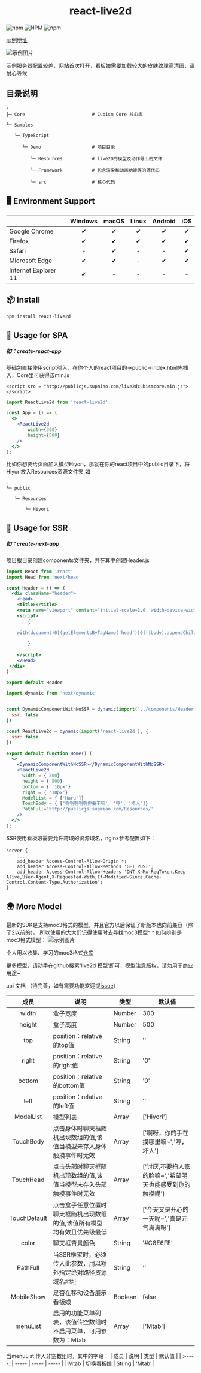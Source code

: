 <h1 align="center">react-live2d</h1>

![npm](https://img.shields.io/npm/dt/react-live2d)
![NPM](https://img.shields.io/npm/l/react-live2d)
![npm](https://img.shields.io/npm/v/react-live2d)


[示例地址](http://test2.supmiao.com)

![示例图片](img/example.png)

示例服务器配置较差，网站首次打开，看板娘需要加载较大的皮肤纹理高清图，请耐心等候


## 目录说明

```
·
├─ Core                         # Cubism Core 核心库

└─ Samples                      

   └─ TypeScript

      └─ Demo                   # 项目目录

         └─ Resources           # live2D的模型及动作导出的文件

         └─ Framework           # 包含渲染和动画功能等的源代码

         └─ src                 # 核心代码
```

## 🖥 Environment Support
|  | Windows | macOS | Linux | Android | iOS |
| ----- | :-----: | :-----: | :-----: | :-----: | :-----: |
| Google Chrome | ✔ | ✔ | ✔ | ✔ | ✔ |
| Firefox | ✔ | ✔ | ✔ | ✔ | ✔ |
| Safari | - | ✔ | - | - | ✔ |
| Microsoft Edge | ✔ | ✔ | - | ✔ | ✔ |
| Internet Explorer 11 | ✔ | - | - | - | - |

## 📦 Install

```bash
npm install react-live2d
```


## 🔨 Usage for SPA
#####  如：create-react-app


基础包直接使用script引入，在你个人的react项目的->public->index.html先插入，Core里可获得该min.js
```
<script src = "http://publicjs.supmiao.com/live2dcubismcore.min.js"></script>
```

```jsx
import ReactLive2d from 'react-live2d';

const App = () => (
  <>
    <ReactLive2d
        width={300}
        height={500}
    />
  </>
);
```

比如你想要给页面加入模型Hiyori，那就在你的react项目中的public目录下，将Hiyori放入Resources资源文件夹,如

```
·
└─ public                     

   └─ Resources

       └─ Hiyori
```


## 🔨 Usage for SSR
#####  如：create-next-app

项目根目录创建components文件夹，并在其中创建Header.js
```jsx
import React from 'react'
import Head from 'next/head'

const Header = () => (
  <div className="header">
    <Head>
    <title></title>
    <meta name="viewport" content="initial-scale=1.0, width=device-width" />
    <script>
        {
        `             
    with(document)0[(getElementsByTagName('head')[0]||body).appendChild(createElement('script')).src='http://publicjs.supmiao.com/live2dcubismcore.min.js'];
    `
        }
    
    </script>
    </Head>
 </div>
)

export default Header
```

```jsx
import dynamic from 'next/dynamic'


const DynamicComponentWithNoSSR = dynamic(import('../components/Header'), {
  ssr: false
})

const ReactLive2d = dynamic(import('react-live2d'), {
  ssr: false
})

export default function Home() (
  <>
    <DynamicComponentWithNoSSR></DynamicComponentWithNoSSR>
    <ReactLive2d
      width = { 300}
      height = { 500}
      bottom = { '10px'}
      right = { '10px'}
      ModelList = { ['Haru']}
      TouchBody = { ['啊啊啊啊啊你要干嘛', '哼', '坏人']}
      PathFull='http://publicjs.supmiao.com/Resources/'
    />
  </>
);
```

SSR使用看板娘需要允许跨域的资源域名，nginx参考配置如下：
```
server {　　 
    ....
    add_header Access-Control-Allow-Origin *;
    add_header Access-Control-Allow-Methods 'GET,POST';
    add_header Access-Control-Allow-Headers 'DNT,X-Mx-ReqToken,Keep-Alive,User-Agent,X-Requested-With,If-Modified-Since,Cache-Control,Content-Type,Authorization';  
}
```

## 🌍 More Model
最新的SDK是支持moc3格式的模型，并且官方以后保证了新版本也向前兼容（除了2以前的）。
所以使用的大大们记得使用时去寻找moc3模型^ ^
如何辨别是moc3格式模型：
![示例图片](img/model.png)

个人用以收集、学习的moc3格式[仓库](https://github.com/chendishen/live2d-model)

更多模型，请动手在github搜索'live2d 模型'即可，模型注意版权，请勿用于商业用途~

api 文档 （待完善，如有需要功能欢迎提[issue](https://github.com/chendishen/Live2DBase/issues)）

| 成员 | 说明 | 类型 | 默认值 |
| :-----: | ----- | ----- | ----- |
| width | 盒子宽度 | Number | 300 |
| height | 盒子高度 | Number | 500 |
| top | position：relative的top值 | String | '' |
| right | position：relative的right值 | String | '0' |
| bottom | position：relative的bottom值 | String | '0' |
| left | position：relative的left值 | String | '' |
| ModelList | 模型列表 | Array<String> | ['Hiyori'] |
| TouchBody | 点击身体时聊天框随机出现数组的值,该值当模型未存入身体触摸事件时无效 | Array<String> | ['啊呀，你的手在摸哪里嘛~','哼，坏人'] |
| TouchHead | 点击头部时聊天框随机出现数组的值,该值当模型未存入头部触摸事件时无效 | Array<String> | ['讨厌,不要掐人家的脸嘛~','希望明天也能感受到你的触摸呢'] |
| TouchDefault | 点击盒子任意位置时聊天框随机出现数组的值,该值所有模型均有效且优先级最低 | Array<String> | ['今天又是开心的一天呢~','真是元气满满呀'] |
| color | 聊天框背景颜色 | String | '#C8E6FE' |
| PathFull | 当SSR框架时，必须传入此参数，用以额外指定绝对路径资源域名地址 | String | '' |
| MobileShow | 是否在移动设备展示看板娘 | Boolean | false |
| menuList | 启用的功能菜单列表，该值传空数组时不启用菜单，可用参数为：Mtab | Array<String> | ['Mtab'] |


当menuList 传入非空数组时，其中的字段：
| 成员 | 说明 | 类型 | 默认值 |
| :-----: | ----- | ----- | ----- |
| Mtab | 切换看板娘 | String | 'Mtab' |